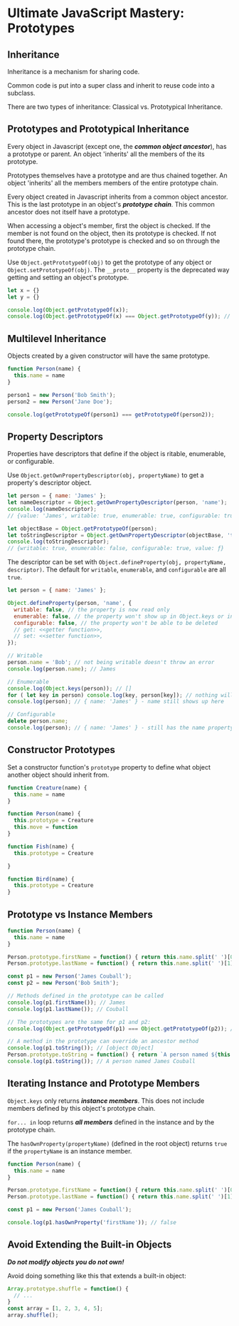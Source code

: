 # Ultimate JavaScript Mastery: Prototypes

## Inheritance

Inheritance is a mechanism for sharing code.

Common code is put into a super class and inherit to reuse code into a subclass.

There are two types of inheritance: Classical vs. Prototypical Inheritance.

## Prototypes and Prototypical Inheritance

Every object in Javascript (except one, the ***common object ancestor***), has a prototype or parent.  An object 'inherits' all the members of the its prototype.

Prototypes themselves have a prototype and are thus chained together. An object 'inherits' all the members members of the entire prototype chain.

Every object created in Javascript inherits from a common object ancestor. This is the last prototype in an object's ***prototype chain***. This common ancestor does not itself have a prototype.

When accessing a object's member, first the object is checked.  If the member is not found on the object, then its prototype is checked. If not found there, the prototype's prototype is checked and so on through the prototype chain.

Use `Object.getPrototypeOf(obj)` to get the prototype of any object or `Object.setPrototypeOf(obj)`. The `__proto__` property is the deprecated way getting and setting an object's prototype.

```javascript
let x = {}
let y = {}

console.log(Object.getPrototypeOf(x));
console.log(Object.getPrototypeOf(x) === Object.getPrototypeOf(y)); // true
```

## Multilevel Inheritance

Objects created by a given constructor will have the same prototype.

```javascript
function Person(name) {
  this.name = name
}

person1 = new Person('Bob Smith');
person2 = new Person('Jane Doe');

console.log(getPrototypeOf(person1) === getPrototypeOf(person2));
```

## Property Descriptors

Properties have descriptors that define if the object is ritable, enumerable, or configurable.

Use `Object.getOwnPropertyDescriptor(obj, propertyName)` to get a property's descriptor object.

```javascript
let person = { name: 'James' };
let nameDescriptor = Object.getOwnPropertyDescriptor(person, 'name');
console.log(nameDescriptor);
// {value: 'James', writable: true, enumerable: true, configurable: true}

let objectBase = Object.getPrototypeOf(person);
let toStringDescriptor = Object.getOwnPropertyDescriptor(objectBase, 'toString');
console.log(toStringDescriptor);
// {writable: true, enumerable: false, configurable: true, value: ƒ}
```

The descriptor can be set with `Object.defineProperty(obj, propertyName, descriptor)`. The default for `writable`, `enumerable`, and `configurable` are all `true`.

```javascript
let person = { name: 'James' };

Object.defineProperty(person, 'name', {
  writable: false, // the property is now read only
  enumerable: false, // the property won't show up in Object.keys or in for... in loops
  configurable: false, // the property won't be able to be deleted
  // get: <<getter function>>,
  // set: <<setter function>>,
});

// Writable
person.name = 'Bob'; // not being writable doesn't throw an error
console.log(person.name); // James

// Enumerable
console.log(Object.keys(person)); // []
for ( let key in person) console.log(key, person[key]); // nothing will be logged
console.log(person); // { name: 'James' } - name still shows up here

// Configurable
delete person.name;
console.log(person); // { name: 'James' } - still has the name property
```

## Constructor Prototypes

Set a constructor function's `prototype` property to define what object another object should inherit from.

```javascript
function Creature(name) {
  this.name = name
}

function Person(name) {
  this.prototype = Creature
  this.move = function
}

function Fish(name) {
  this.prototype = Creature

}

function Bird(name) {
  this.prototype = Creature
}
```

## Prototype vs Instance Members

```javascript
function Person(name) {
  this.name = name
}

Person.prototype.firstName = function() { return this.name.split(' ')[0] }
Person.prototype.lastName = function() { return this.name.split(' ')[1] }

const p1 = new Person('James Couball');
const p2 = new Person('Bob Smith');

// Methods defined in the prototype can be called
console.log(p1.firstName()); // James
console.log(p1.lastName()); // Couball

// The prototypes are the same for p1 and p2:
console.log(Object.getPrototypeOf(p1) === Object.getPrototypeOf(p2)); // true

// A method in the prototype can override an ancestor method
console.log(p1.toString()); // [object Object]
Person.prototype.toString = function() { return `A person named ${this.name}` }
console.log(p1.toString()); // A person named James Couball
```

## Iterating Instance and Prototype Members

`Object.keys` only returns ***instance members***.  This does not include members defined by this object's prototype chain.

`for... in` loop returns ***all members*** defined in the instance and by the prototype chain.

The `hasOwnProperty(propertyName)` (defined in the root object) returns `true` if the `propertyName` is an instance member.

```javascript
function Person(name) {
  this.name = name
}

Person.prototype.firstName = function() { return this.name.split(' ')[0] }
Person.prototype.lastName = function() { return this.name.split(' ')[1] }

const p1 = new Person('James Couball');

console.log(p1.hasOwnProperty('firstName')); // false
```

## Avoid Extending the Built-in Objects

***Do not modify objects you do not own!***

Avoid doing something like this that extends a built-in object:

```javascript
Array.prototype.shuffle = function() {
  // ...
}
const array = [1, 2, 3, 4, 5];
array.shuffle();
```
